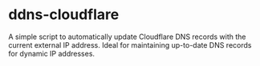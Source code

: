 # ddns-cloudflare
A simple script to automatically update Cloudflare DNS records with the current external IP address. Ideal for maintaining up-to-date DNS records for dynamic IP addresses.
